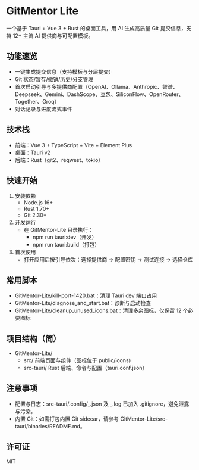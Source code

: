 # GitMentor Lite

一个基于 Tauri + Vue 3 + Rust 的桌面工具，用 AI 生成高质量 Git 提交信息，支持 12+ 主流 AI 提供商与可配置模板。

## 功能速览

- 一键生成提交信息（支持模板与分层提交）
- Git 状态/暂存/撤销/历史/分支管理
- 首次启动引导与多提供商配置（OpenAI、Ollama、Anthropic、智谱、Deepseek、Gemini、DashScope、豆包、SiliconFlow、OpenRouter、Together、Groq）
- 对话记录与进度流式事件

## 技术栈

- 前端：Vue 3 + TypeScript + Vite + Element Plus
- 桌面：Tauri v2
- 后端：Rust（git2、reqwest、tokio）

## 快速开始

1. 安装依赖
   - Node.js 16+
   - Rust 1.70+
   - Git 2.30+
2. 开发运行
   - 在 GitMentor-Lite 目录执行：
     - npm run tauri:dev（开发）
     - npm run tauri:build（打包）
3. 首次使用
   - 打开应用后按引导依次：选择提供商 → 配置密钥 → 测试连接 → 选择仓库

## 常用脚本

- GitMentor-Lite/kill-port-1420.bat：清理 Tauri dev 端口占用
- GitMentor-Lite/diagnose_and_start.bat：诊断与启动检查
- GitMentor-Lite/cleanup_unused_icons.bat：清理多余图标，仅保留 12 个必要图标

## 项目结构（简）

- GitMentor-Lite/
  - src/ 前端页面与组件（图标位于 public/icons）
  - src-tauri/ Rust 后端、命令与配置（tauri.conf.json）

## 注意事项

- 配置与日志：src-tauri/.config/_.json 及 _.log 已加入 .gitignore，避免泄露与污染。
- 内置 Git：如需打包内置 Git sidecar，请参考 GitMentor-Lite/src-tauri/binaries/README.md。

## 许可证

MIT
